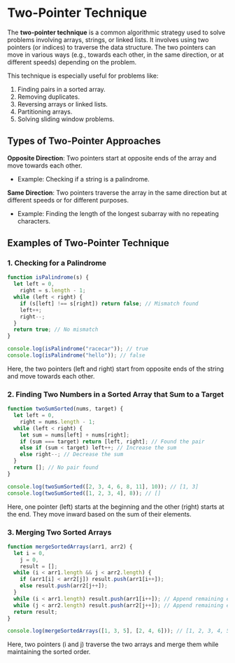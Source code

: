 # Two-Pointer Technique

The **two-pointer technique** is a common algorithmic strategy used to solve problems involving arrays, strings, or linked lists. It involves using two pointers (or indices) to traverse the data structure. The two pointers can move in various ways (e.g., towards each other, in the same direction, or at different speeds) depending on the problem.

This technique is especially useful for problems like:

1. Finding pairs in a sorted array.
2. Removing duplicates.
3. Reversing arrays or linked lists.
4. Partitioning arrays.
5. Solving sliding window problems.

## Types of Two-Pointer Approaches

**Opposite Direction**: Two pointers start at opposite ends of the array and move towards each other.

- Example: Checking if a string is a palindrome.

**Same Direction**: Two pointers traverse the array in the same direction but at different speeds or for different purposes.

- Example: Finding the length of the longest subarray with no repeating characters.

## Examples of Two-Pointer Technique

### 1. Checking for a Palindrome

```javascript
function isPalindrome(s) {
  let left = 0,
    right = s.length - 1;
  while (left < right) {
    if (s[left] !== s[right]) return false; // Mismatch found
    left++;
    right--;
  }
  return true; // No mismatch
}

console.log(isPalindrome("racecar")); // true
console.log(isPalindrome("hello")); // false
```

Here, the two pointers (left and right) start from opposite ends of the string and move towards each other.

### 2. Finding Two Numbers in a Sorted Array that Sum to a Target

```javascript
function twoSumSorted(nums, target) {
  let left = 0,
    right = nums.length - 1;
  while (left < right) {
    let sum = nums[left] + nums[right];
    if (sum === target) return [left, right]; // Found the pair
    else if (sum < target) left++; // Increase the sum
    else right--; // Decrease the sum
  }
  return []; // No pair found
}

console.log(twoSumSorted([2, 3, 4, 6, 8, 11], 10)); // [1, 3]
console.log(twoSumSorted([1, 2, 3, 4], 8)); // []
```

Here, one pointer (left) starts at the beginning and the other (right) starts at the end. They move inward based on the sum of their elements.

### 3. Merging Two Sorted Arrays

```javascript
function mergeSortedArrays(arr1, arr2) {
  let i = 0,
    j = 0,
    result = [];
  while (i < arr1.length && j < arr2.length) {
    if (arr1[i] < arr2[j]) result.push(arr1[i++]);
    else result.push(arr2[j++]);
  }
  while (i < arr1.length) result.push(arr1[i++]); // Append remaining elements
  while (j < arr2.length) result.push(arr2[j++]); // Append remaining elements
  return result;
}

console.log(mergeSortedArrays([1, 3, 5], [2, 4, 6])); // [1, 2, 3, 4, 5, 6]
```

Here, two pointers (i and j) traverse the two arrays and merge them while maintaining the sorted order.
